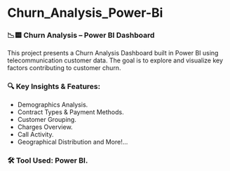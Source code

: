 # Churn_Analysis_Power-Bi

### 📉🟨 Churn Analysis – Power BI Dashboard
This project presents a Churn Analysis Dashboard built in Power BI using telecommunication customer data. The goal is to explore and visualize key factors contributing to customer churn.

### 🔍 Key Insights & Features:
- Demographics Analysis.
- Contract Types & Payment Methods.
- Customer Grouping.
- Charges Overview.
- Call Activity.
- Geographical Distribution
and More!...

### 🛠 Tool Used: Power BI.
